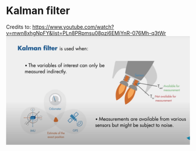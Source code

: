 # Kalman filter

Credits to: https://www.youtube.com/watch?v=mwn8xhgNpFY&list=PLn8PRpmsu08pzi6EMiYnR-076Mh-q3tWr
![](../assets/kalman_filter_usage.png)